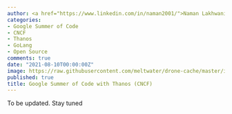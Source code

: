 ```yaml
---
author: <a href="https://www.linkedin.com/in/naman2001/">Naman Lakhwani</a>
categories:
- Google Summer of Code
- CNCF
- Thanos
- GoLang
- Open Source
comments: true
date: "2021-08-10T00:00:00Z"
image: https://raw.githubusercontent.com/meltwater/drone-cache/master/images/drone_gopher.png
published: true
title: Google Summer of Code with Thanos (CNCF)
---
```


To be updated. Stay tuned

